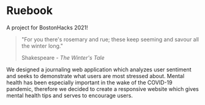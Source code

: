 # Ruebook

A project for BostonHacks 2021! 

> "For you there's rosemary and rue; 
> these keep seeming and savour all the winter long." 
> 
> Shakespeare - *The Winter's Tale*

We designed a journaling web application which analyzes user sentiment and seeks to demonstrate what users are most stressed about. Mental health has been especially important in the wake of the COVID-19 pandemic, therefore we decided to create a responsive website which gives mental health tips and serves to encourage users.